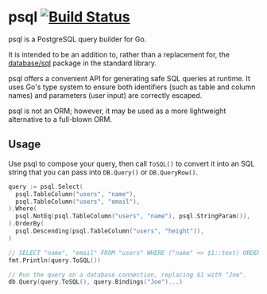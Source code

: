 # psql [![Build Status](https://travis-ci.org/leocassarani/psql.svg?branch=master)](https://travis-ci.org/leocassarani/psql)

psql is a PostgreSQL query builder for Go.

It is intended to be an addition to, rather than a replacement for, the
[database/sql](https://golang.org/pkg/database/sql/) package in the
standard library.

psql offers a convenient API for generating safe SQL queries at runtime.
It uses Go's type system to ensure both identifiers (such as table and
column names) and parameters (user input) are correctly escaped.

psql is not an ORM; however, it may be used as a more lightweight
alternative to a full-blown ORM.

## Usage

Use psql to compose your query, then call `ToSQL()` to convert it into
an SQL string that you can pass into `DB.Query()` or `DB.QueryRow()`.

```go
query := psql.Select(
  psql.TableColumn("users", "name"),
  psql.TableColumn("users", "email"),
).Where(
  psql.NotEq(psql.TableColumn("users", "name"), psql.StringParam()),
).OrderBy(
  psql.Descending(psql.TableColumn("users", "height")),
)

// SELECT "name", "email" FROM "users" WHERE ("name" <> $1::text) ORDER BY "height"
fmt.Println(query.ToSQL())

// Run the query on a database connection, replacing $1 with "Joe".
db.Query(query.ToSQL(), query.Bindings("Joe")...)
```
